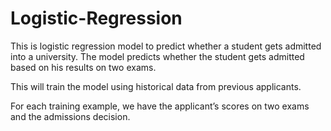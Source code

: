 # Logistic-Regression

This is logistic regression model to predict whether a student gets admitted into a university.
The model predicts whether the student gets admitted based on his results on two exams.

This will train the model using historical data from previous applicants.

For each training example, we have the applicant’s scores on two exams and the admissions decision.

